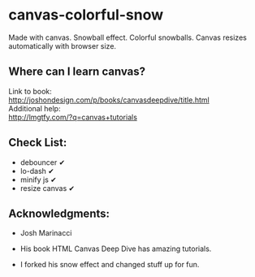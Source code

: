 canvas-colorful-snow
====================

Made with canvas. Snowball effect. Colorful snowballs. Canvas resizes automatically with browser size. 

## Where can I learn canvas? ##
Link to book: <br />
http://joshondesign.com/p/books/canvasdeepdive/title.html<br />
Additional help:<br />
http://lmgtfy.com/?q=canvas+tutorials<br />

## Check List: ##
* debouncer ✔
* lo-dash ✔
* minify js ✔
* resize canvas ✔

## Acknowledgments: ##
* Josh Marinacci

* His book HTML Canvas Deep Dive has amazing tutorials.

* I forked his snow effect and changed stuff up for fun.